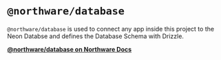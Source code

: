 # `@northware/database`

`@northware/database` is used to connect any app inside this project to the Neon Databse and defines the Database Schema with Drizzle.

**[@northware/database on Northware Docs](https://ncs-northware.github.io/northware/Packages/database)**
